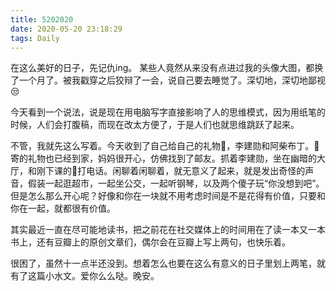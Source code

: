 ```yaml
---
title: 5202020
date: 2020-05-20 23:18:29
tags: Daily
---
```

在这么美好的日子，先记仇ing。
某些人竟然从来没有点进过我的头像大图，都换了一个月了。被我戳穿之后狡辩了一会，说自己要去睡觉了。深切地，深切地鄙视😒

今天看到一个说法，说是现在用电脑写字直接影响了人的思维模式，因为用纸笔的时候，人们会打腹稿，而现在改太方便了，于是人们也就思维跳跃了起来。

不管，我就先这么写着。今天收到了自己给自己的礼物🎁，李建勋和阿柴布丁。🐻寄的礼物也已经到家，妈妈很开心，仿佛找到了邮友。抓着李建勋，坐在幽暗的大厅，和刚下课的🐻打电话。闲聊着闲聊着，就无意义了起来，就是发出奇怪的声音，假装一起逛超市，一起坐公交，一起听钢琴，以及两个傻子玩“你没想到吧”。但是怎么那么开心呢？好像和你在一块就不用考虑时间是不是花得有价值，只要和你在一起，就都很有价值。

其实最近一直在尽可能地读书，把之前花在社交媒体上的时间用在了读一本又一本书上，还有豆瓣上的原创文章们，偶尔会在豆瓣上写上两句，也快乐着。

很困了，虽然十一点半还没到。想着怎么也要在这么有意义的日子里划上两笔，就有了这篇小水文。爱你么么哒。晚安。
